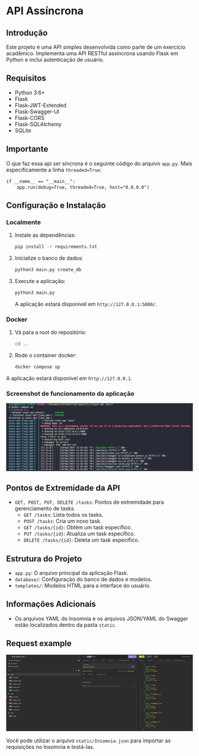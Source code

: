 # API Assíncrona

## Introdução

Este projeto é uma API simples desenvolvida como parte de um exercício acadêmico. Implementa uma API RESTful assíncrona usando Flask em Python e inclui autenticação de usuário.

## Requisitos

- Python 3.6+
- Flask
- Flask-JWT-Extended
- Flask-Swagger-UI
- Flask-CORS
- Flask-SQLAlchemy
- SQLite

## Importante
O que faz essa api ser síncrona é o seguinte código do arquivo `app.py`. Mais especificamente a linha `threaded=True`:
```
if __name__ == "__main__":
    app.run(debug=True, threaded=True, host="0.0.0.0")
```


## Configuração e Instalação
### Localmente
1. Instale as dependências:
   ```bash
   pip install -r requirements.txt
   ```

2. Inicialize o banco de dados:
   ```bash
   python3 main.py create_db
   ```

3. Execute a aplicação:
   ```bash
   python3 main.py
   ```

   A aplicação estará disponível em `http://127.0.0.1:5000/`.

### Docker
1. Vá para a root do repositório:
   ```bash
   cd ..
   ```
2. Rode o container docker:
   ```bash
   docker compose up
   ```

A aplicação estará disponível em `http://127.0.0.1`.


### Screenshot de funcionamento da aplicação
![Alt text](image-1.png)


## Pontos de Extremidade da API

- `GET, POST, PUT, DELETE /tasks`: Pontos de extremidade para gerenciamento de tasks.
  - `GET /tasks`: Lista todos os tasks.
  - `POST /tasks`: Cria um novo task.
  - `GET /tasks/{id}`: Obtém um task específico.
  - `PUT /tasks/{id}`: Atualiza um task específico.
  - `DELETE /tasks/{id}`: Deleta um task específico.


## Estrutura do Projeto

- `app.py`: O arquivo principal da aplicação Flask.
- `database/`: Configuração do banco de dados e modelos.
- `templates/`: Modelos HTML para a interface do usuário.

## Informações Adicionais

- Os arquivos YAML do Insomnia e os arquivos JSON/YAML do Swagger estão localizados dentro da pasta `static`.

## Request example
![Alt text](image.png)

Você pode utilizar o arquivo `static/Insomnia.json` para importar as requisições no Insomnia e testá-las.